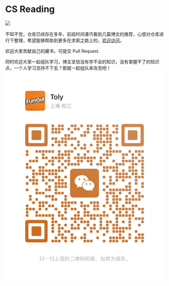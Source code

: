 # CS Reading
<img src="https://github.com/tolerious/Programming_learning_resource/blob/master/logo-color.png?raw=true" style="height:500px">

不知不觉，仓库已经存在多年，前段时间凑巧看到几篇博文的推荐，心想对仓库进行下整理，希望能够帮助到更多在求索之路上的，[欢迎访问](http://books.englishburning.com)。

欢迎大家贡献自己的藏书，可提交 Pull Request.

同时欢迎大家一起组队学习，博主坚信没有学不会的知识，没有掌握不了的知识点，一个人学习坚持不下去？那就一起组队来攻克吧！
![Alt text](./wechat.png)

